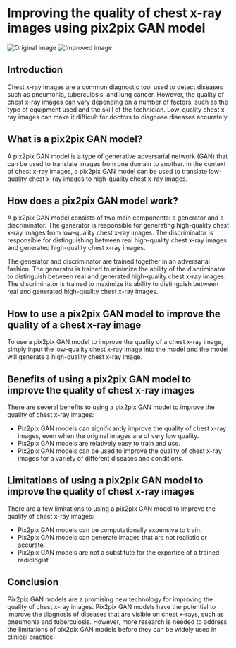 <!DOCTYPE html>
<html>
<head>
</head>
<body>
<h1>Improving the quality of chest x-ray images using pix2pix GAN model</h1>
<img src="" alt="Original image">
<img src="" alt="Improved image">
<h2>Introduction</h2>

Chest x-ray images are a common diagnostic tool used to detect diseases such as pneumonia, tuberculosis, and lung cancer. However, the quality of chest x-ray images can vary depending on a number of factors, such as the type of equipment used and the skill of the technician. Low-quality chest x-ray images can make it difficult for doctors to diagnose diseases accurately.

<h2>What is a pix2pix GAN model?</h2>

A pix2pix GAN model is a type of generative adversarial network (GAN) that can be used to translate images from one domain to another. In the context of chest x-ray images, a pix2pix GAN model can be used to translate low-quality chest x-ray images to high-quality chest x-ray images.

<h2>How does a pix2pix GAN model work?</h2>

A pix2pix GAN model consists of two main components: a generator and a discriminator. The generator is responsible for generating high-quality chest x-ray images from low-quality chest x-ray images. The discriminator is responsible for distinguishing between real high-quality chest x-ray images and generated high-quality chest x-ray images.

The generator and discriminator are trained together in an adversarial fashion. The generator is trained to minimize the ability of the discriminator to distinguish between real and generated high-quality chest x-ray images. The discriminator is trained to maximize its ability to distinguish between real and generated high-quality chest x-ray images.

<h2>How to use a pix2pix GAN model to improve the quality of a chest x-ray image</h2>

To use a pix2pix GAN model to improve the quality of a chest x-ray image, simply input the low-quality chest x-ray image into the model and the model will generate a high-quality chest x-ray image.

<h2>Benefits of using a pix2pix GAN model to improve the quality of chest x-ray images</h2>

There are several benefits to using a pix2pix GAN model to improve the quality of chest x-ray images:

* Pix2pix GAN models can significantly improve the quality of chest x-ray images, even when the original images are of very low quality.
* Pix2pix GAN models are relatively easy to train and use.
* Pix2pix GAN models can be used to improve the quality of chest x-ray images for a variety of different diseases and conditions.

<h2>Limitations of using a pix2pix GAN model to improve the quality of chest x-ray images</h2>

There are a few limitations to using a pix2pix GAN model to improve the quality of chest x-ray images:

* Pix2pix GAN models can be computationally expensive to train.
* Pix2pix GAN models can generate images that are not realistic or accurate.
* Pix2pix GAN models are not a substitute for the expertise of a trained radiologist.

<h2>Conclusion</h2>

Pix2pix GAN models are a promising new technology for improving the quality of chest x-ray images. Pix2pix GAN models have the potential to improve the diagnosis of diseases that are visible on chest x-rays, such as pneumonia and tuberculosis. However, more research is needed to address the limitations of pix2pix GAN models before they can be widely used in clinical practice.
</body>
</html>
